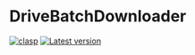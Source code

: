 # DriveBatchDownloader
 
[![clasp](https://img.shields.io/badge/built%20with-clasp-4285f4.svg)](https://github.com/google/clasp)
[![Latest version](https://img.shields.io/github/release/twbs/bootstrap.svg?style=flat)](https://github.com/twbs/bootstrap/releases/latest)
